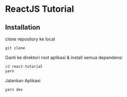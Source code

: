 # ReactJS Tutorial

## Installation

clone repository ke local

```sh
git clone
```

Ganti ke direktori root aplikasi & install semua dependensi

```sh
cd react-tutorial
yarn
```

Jalankan Aplikasi

```sh
yarn dev
```
